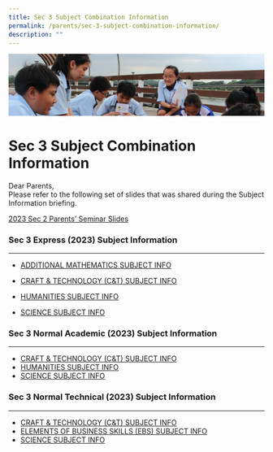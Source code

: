 ```yaml
---
title: Sec 3 Subject Combination Information
permalink: /parents/sec-3-subject-combination-information/
description: ""
---
```

![](/images/Parentsbanner.jpg)

Sec 3 Subject Combination Information
=====================================

Dear Parents,   
Please refer to the following set of slides that was shared during the Subject Information briefing.   

[2023 Sec 2 Parents’ Seminar Slides](/files/2023%20parent%20seminar.pdf)

### Sec 3 Express (2023) Subject Information
 ----------------------------------------

* [ADDITIONAL MATHEMATICS SUBJECT INFO](/files/2023%20amath%20exp%20sec%202%20subject%20info.pdf)

* [CRAFT & TECHNOLOGY (C&T) SUBJECT INFO](/files/2023%20c&t%20exp%20sec%202%20subject%20info.pdf)

* [HUMANITIES SUBJECT INFO](/files/2023%20humanities%20exp%20sec%202%20subject%20info.pdf)

* [SCIENCE SUBJECT INFO](/files/2023%20science%20exp%20sec%202%20subject%20info.pdf)

### Sec 3 Normal Academic (2023) Subject Information
------------------------------------------------

* [CRAFT & TECHNOLOGY (C&T) SUBJECT INFO](/files/2023%20c&t%20na%20sec%202%20subject%20info.pdf)
* [HUMANITIES SUBJECT INFO](/files/2023%20humanities%20na%20sec%202%20subject%20info.pdf)
* [SCIENCE SUBJECT INFO](/files/2023%20science%20na%20sec%202%20subject%20info.pdf)

### Sec 3 Normal Technical (2023) Subject Information
-------------------------------------------------

* [CRAFT & TECHNOLOGY (C&T) SUBJECT INFO](/files/2023%20c&t%20nt%20sec%202%20subject%20info.pdf)
* [ELEMENTS OF BUSINESS SKILLS (EBS) SUBJECT INFO](/files/2023%20ebs%20%20nt%20sec%202%20subject%20info.pdf)
* [SCIENCE SUBJECT INFO](/files/2023%20science%20nt%20sec%202%20subject%20info.pdf)